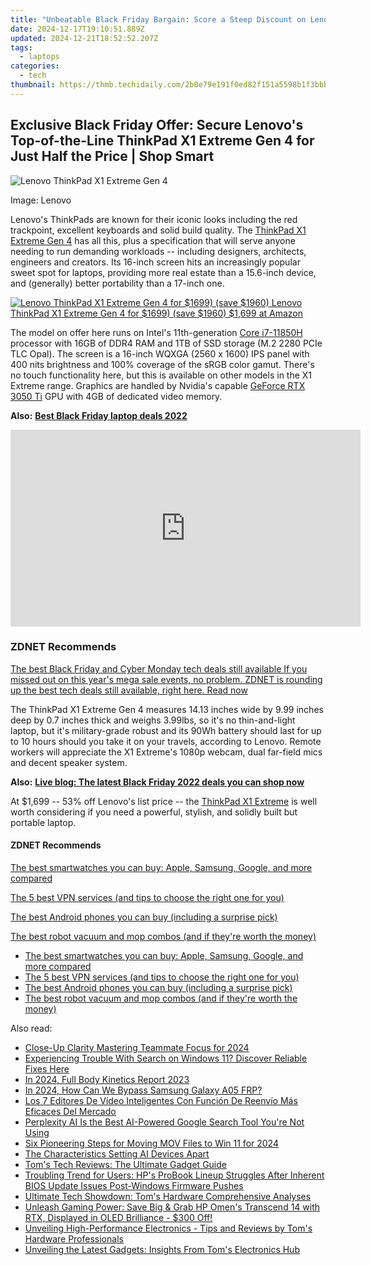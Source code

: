 ```yaml
---
title: "Unbeatable Black Friday Bargain: Score a Steep Discount on Lenovo ThinkPad X1 Extreme Gen 4 - Now Under $500 | ZDNet"
date: 2024-12-17T19:10:51.889Z
updated: 2024-12-21T18:52:52.207Z
tags:
  - laptops
categories:
  - tech
thumbnail: https://thmb.techidaily.com/2b0e79e191f0ed82f151a5598b1f3bbb7dbdcce948e1ec31321e7ff03bc36bee.jpg
---
```


## Exclusive Black Friday Offer: Secure Lenovo's Top-of-the-Line ThinkPad X1 Extreme Gen 4 for Just Half the Price | Shop Smart

![Lenovo ThinkPad X1 Extreme Gen 4](https://www.zdnet.com/a/img/resize/cbf63cfdb863ce52a700d8d8061de8d8181e4dd1/2022/11/23/02882d9a-bcb1-43b7-aaf8-c401d15e2dc5/lenovo-thinkpad-x1-extreme-gen-4-hero.jpg?auto=webp&width=1280)

Image: Lenovo

Lenovo's ThinkPads are known for their iconic looks including the red trackpoint, excellent keyboards and solid build quality. The [ThinkPad X1 Extreme Gen 4](https://buy.geni.us/Proxy.ashx?TSID=368250&GR%5FURL=https%3A%2F%2Fwww.amazon.com%2FLenovo-Extreme-Touchscreen-Workstation-Thunderbolt%2Fdp%2FB09RQNBNWL%3Ftag%3Dzd-buy-button-20%26ascsubtag%3D%5F%5FCOM%5FCLICK%5FID%5F%5F%7Cd1ce0152-0b7c-42fa-9328-53f7eac42184%7Cdtp&dtb=1) has all this, plus a specification that will serve anyone needing to run demanding workloads -- including designers, architects, engineers and creators. Its 16-inch screen hits an increasingly popular sweet spot for laptops, providing more real estate than a 15.6-inch device, and (generally) better portability than a 17-inch one.

[![Lenovo ThinkPad X1 Extreme Gen 4 for $1699) (save $1960)](https://www.zdnet.com/a/img/resize/7520b9fb0330d72c82fd8600a4e4e90936eadb30/2022/11/23/02882d9a-bcb1-43b7-aaf8-c401d15e2dc5/lenovo-thinkpad-x1-extreme-gen-4-hero.jpg?auto=webp&fit=crop&height=172.5&width=294) Lenovo ThinkPad X1 Extreme Gen 4 for $1699) (save $1960) $1,699 at Amazon](https://buy.geni.us/Proxy.ashx?TSID=368250&GR%5FURL=https%3A%2F%2Fwww.amazon.com%2FLenovo-Extreme-Touchscreen-Workstation-Thunderbolt%2Fdp%2FB09RQNBNWL%3Ftag%3Dzd-buy-button-20%26ascsubtag%3D%5F%5FCOM%5FCLICK%5FID%5F%5F%7Cd1ce0152-0b7c-42fa-9328-53f7eac42184%7Cdtp&dtb=1)

The model on offer here runs on Intel's 11th-generation [Core i7-11850H](https://ark.intel.com/content/www/us/en/ark/products/213799/intel-core-i711850h-processor-24m-cache-up-to-4-80-ghz.html) processor with 16GB of DDR4 RAM and 1TB of SSD storage (M.2 2280 PCIe TLC Opal). The screen is a 16-inch WQXGA (2560 x 1600) IPS panel with 400 nits brightness and 100% coverage of the sRGB color gamut. There's no touch functionality here, but this is available on other models in the X1 Extreme range. Graphics are handled by Nvidia's capable [GeForce RTX 3050 Ti](https://www.nvidia.com/en-gb/geforce/graphics-cards/30-series/rtx-3050/) GPU with 4GB of dedicated video memory.

**Also:** [**Best Black Friday laptop deals 2022**](https://www.zdnet.com/article/black-friday-laptop-deals-november-23-2022/)

<!-- affiliate ads begin -->
<iframe width="560" height="315" src="https://www.youtube.com/embed/On0Jw2oMZf0?si=Pm-FJoEt8XWmtMbr" title="YouTube video player" frameborder="0" allow="accelerometer; autoplay; clipboard-write; encrypted-media; gyroscope; picture-in-picture; web-share" referrerpolicy="strict-origin-when-cross-origin" allowfullscreen></iframe>
<!-- affiliate ads end -->

### **ZDNET** Recommends

[The best Black Friday and Cyber Monday tech deals still available If you missed out on this year's mega sale events, no problem. ZDNET is rounding up the best tech deals still available, right here.  Read now](https://www.zdnet.com/collection/cyber-monday/)

The ThinkPad X1 Extreme Gen 4 measures 14.13 inches wide by 9.99 inches deep by 0.7 inches thick and weighs 3.99lbs, so it's no thin-and-light laptop, but it's military-grade robust and its 90Wh battery should last for up to 10 hours should you take it on your travels, according to Lenovo. Remote workers will appreciate the X1 Extreme's 1080p webcam, dual far-field mics and decent speaker system.

**Also:** [**Live blog: The latest Black Friday 2022 deals you can shop now**](https://www.zdnet.com/article/black-friday-deals-live-blog-november-23-2022/)

At $1,699 -- 53% off Lenovo's list price -- the [ThinkPad X1 Extreme](https://buy.geni.us/Proxy.ashx?TSID=368250&GR%5FURL=https%3A%2F%2Fwww.amazon.com%2FLenovo-Extreme-Touchscreen-Workstation-Thunderbolt%2Fdp%2FB09RQNBNWL%3Ftag%3Dzd-buy-button-20%26ascsubtag%3D%5F%5FCOM%5FCLICK%5FID%5F%5F%7Cd1ce0152-0b7c-42fa-9328-53f7eac42184%7Cdtp&dtb=1) is well worth considering if you need a powerful, stylish, and solidly built but portable laptop.

#### **ZDNET** Recommends

[The best smartwatches you can buy: Apple, Samsung, Google, and more compared](https://www.zdnet.com/article/best-smartwatch/ "The best smartwatches you can buy: Apple, Samsung, Google, and more compared")

[The 5 best VPN services (and tips to choose the right one for you)](https://www.zdnet.com/article/best-vpn/ "The 5 best VPN services (and tips to choose the right one for you)")

[The best Android phones you can buy (including a surprise pick)](https://www.zdnet.com/article/best-android-phone/ "The best Android phones you can buy (including a surprise pick)")

[The best robot vacuum and mop combos (and if they're worth the money)](https://www.zdnet.com/article/best-robot-vacuum-mop/ "The best robot vacuum and mop combos (and if they're worth the money)")

* [The best smartwatches you can buy: Apple, Samsung, Google, and more compared](https://www.zdnet.com/article/best-smartwatch/ "The best smartwatches you can buy: Apple, Samsung, Google, and more compared")
* [The 5 best VPN services (and tips to choose the right one for you)](https://www.zdnet.com/article/best-vpn/ "The 5 best VPN services (and tips to choose the right one for you)")
* [The best Android phones you can buy (including a surprise pick)](https://www.zdnet.com/article/best-android-phone/ "The best Android phones you can buy (including a surprise pick)")
* [The best robot vacuum and mop combos (and if they're worth the money)](https://www.zdnet.com/article/best-robot-vacuum-mop/ "The best robot vacuum and mop combos (and if they're worth the money)")

<ins class="adsbygoogle"
     style="display:block"
     data-ad-format="autorelaxed"
     data-ad-client="ca-pub-7571918770474297"
     data-ad-slot="1223367746"></ins>

<ins class="adsbygoogle"
     style="display:block"
     data-ad-client="ca-pub-7571918770474297"
     data-ad-slot="8358498916"
     data-ad-format="auto"
     data-full-width-responsive="true"></ins>

<span class="atpl-alsoreadstyle">Also read:</span>
<div><ul>
<li><a href="https://fox-cloud.techidaily.com/close-up-clarity-mastering-teammate-focus-for-2024/"><u>Close-Up Clarity Mastering Teammate Focus for 2024</u></a></li>
<li><a href="https://techno-recovery.techidaily.com/experiencing-trouble-with-search-on-windows-11-discover-reliable-fixes-here/"><u>Experiencing Trouble With Search on Windows 11? Discover Reliable Fixes Here</u></a></li>
<li><a href="https://article-posts.techidaily.com/in-2024-full-body-kinetics-report-2023/"><u>In 2024, Full Body Kinetics Report 2023</u></a></li>
<li><a href="https://android-frp.techidaily.com/in-2024-how-can-we-bypass-samsung-galaxy-a05-frp-by-drfone-android/"><u>In 2024, How Can We Bypass Samsung Galaxy A05 FRP?</u></a></li>
<li><a href="https://blog-min.techidaily.com/los-7-editores-de-video-inteligentes-con-funcion-de-reenvio-mas-eficaces-del-mercado/"><u>Los 7 Editores De Vídeo Inteligentes Con Función De Reenvío Más Eficaces Del Mercado</u></a></li>
<li><a href="https://tech-savvy.techidaily.com/perplexity-ai-is-the-best-ai-powered-google-search-tool-youre-not-using/"><u>Perplexity AI Is the Best AI-Powered Google Search Tool You're Not Using</u></a></li>
<li><a href="https://digital-screen-recording.techidaily.com/six-pioneering-steps-for-moving-mov-files-to-win-11-for-2024/"><u>Six Pioneering Steps for Moving MOV Files to Win 11 for 2024</u></a></li>
<li><a href="https://win11-tips.techidaily.com/the-characteristics-setting-ai-devices-apart/"><u>The Characteristics Setting AI Devices Apart</u></a></li>
<li><a href="https://hardware-reviews.techidaily.com/toms-tech-reviews-the-ultimate-gadget-guide/"><u>Tom's Tech Reviews: The Ultimate Gadget Guide</u></a></li>
<li><a href="https://hardware-reviews.techidaily.com/troubling-trend-for-users-hps-probook-lineup-struggles-after-inherent-bios-update-issues-post-windows-firmware-pushes/"><u>Troubling Trend for Users: HP's ProBook Lineup Struggles After Inherent BIOS Update Issues Post-Windows Firmware Pushes</u></a></li>
<li><a href="https://hardware-reviews.techidaily.com/ultimate-tech-showdown-toms-hardware-comprehensive-analyses/"><u>Ultimate Tech Showdown: Tom's Hardware Comprehensive Analyses</u></a></li>
<li><a href="https://hardware-reviews.techidaily.com/unleash-gaming-power-save-big-and-grab-hp-omens-transcend-14-with-rtx-displayed-in-oled-brilliance-300-off/"><u>Unleash Gaming Power: Save Big & Grab HP Omen's Transcend 14 with RTX, Displayed in OLED Brilliance - $300 Off!</u></a></li>
<li><a href="https://hardware-reviews.techidaily.com/unveiling-high-performance-electronics-tips-and-reviews-by-toms-hardware-professionals/"><u>Unveiling High-Performance Electronics - Tips and Reviews by Tom's Hardware Professionals</u></a></li>
<li><a href="https://hardware-reviews.techidaily.com/unveiling-the-latest-gadgets-insights-from-toms-electronics-hub/"><u>Unveiling the Latest Gadgets: Insights From Tom's Electronics Hub</u></a></li>
</ul></div>

